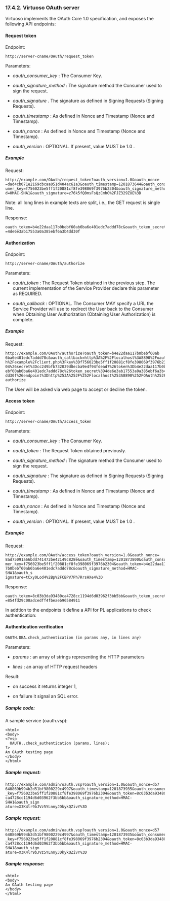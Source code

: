 <div id="voauthserver" class="section">

<div class="titlepage">

<div>

<div>

### 17.4.2. Virtuoso OAuth server

</div>

</div>

</div>

Virtuoso implements the OAuth Core 1.0 specification, and exposes the
following API endpoints:

<div id="voauthserverreqtok" class="section">

<div class="titlepage">

<div>

<div>

#### Request token

</div>

</div>

</div>

Endpoint:

``` programlisting
http://server-cname/OAuth/request_token
```

Parameters:

<div class="itemizedlist">

- <span class="emphasis">*oauth_consumer_key* </span> : The Consumer
  Key.

- <span class="emphasis">*oauth_signature_method* </span> : The
  signature method the Consumer used to sign the request.

- <span class="emphasis">*oauth_signature* </span> . The signature as
  defined in Signing Requests (Signing Requests).

- <span class="emphasis">*oauth_timestamp* </span> : As defined in Nonce
  and Timestamp (Nonce and Timestamp).

- <span class="emphasis">*oauth_nonce* </span> : As defined in Nonce and
  Timestamp (Nonce and Timestamp).

- <span class="emphasis">*oauth_version* </span> : OPTIONAL. If present,
  value MUST be 1.0 .

</div>

<div id="voauthserverreqtokexample" class="section">

<div class="titlepage">

<div>

<div>

##### Example

</div>

</div>

</div>

Request:

``` programlisting
http://example.com/OAuth/request_token?oauth_version=1.0&oauth_nonce
=dad4cb071e2169cbcaa051d404ac61a3&oauth_timestamp=1201873644&oauth_cons
umer_key=f756023be5ff1f20881cf8fe398069f3976b2304&oauth_signature_metho
d=HMAC-SHA1&oauth_signature=z76k5fQ0msFsQzCmhO%2FJZ329ZUE%3D
```

Note: all long lines in example texts are split, i.e., the GET request
is single line.

Response:

``` programlisting
oauth_token=b4e22daa117b0bebf60ab6ba6e401edc7addd78c&oauth_token_secret
=4de6e3ab17553a0a385ebf6a3b4dd30f
```

</div>

</div>

<div id="voauthserverauth" class="section">

<div class="titlepage">

<div>

<div>

#### Authorization

</div>

</div>

</div>

Endpoint:

``` programlisting
http://server-cname/OAuth/authorize
```

Parameters:

<div class="itemizedlist">

- <span class="emphasis">*oauth_token* </span> : The Request Token
  obtained in the previous step. The current implementation of the
  Service Provider declare this parameter as REQUIRED.

- <span class="emphasis">*oauth_callback*</span> : OPTIONAL. The
  Consumer MAY specify a URL the Service Provider will use to redirect
  the User back to the Consumer when Obtaining User Authorization
  (Obtaining User Authorization) is complete.

</div>

<div id="voauthserverauthexample" class="section">

<div class="titlepage">

<div>

<div>

##### Example

</div>

</div>

</div>

Request:

``` programlisting
http://example.com/OAuth/authorize?oauth_token=b4e22daa117b0bebf60ab
6ba6e401edc7addd78c&oauth_callback=http%3A%2F%2Flocalhost%3A8890%2Foaut
h%2Fexample%2Fclient.php%3Fkey%3Df756023be5ff1f20881cf8fe398069f3976b23
04%26secret%3Dcc249bfb732039d8ecba9e4f94fdead7%26token%3Db4e22daa117b0b
ebf60ab6ba6e401edc7addd78c%26token_secret%3D4de6e3ab17553a0a385ebf6a3b4
dd30f%26endpoint%3Dhttp%253A%252F%252Flocalhost%253A8890%252FOAuth%252F
authorize
```

The User will be asked via web page to accept or decline the token.

</div>

</div>

<div id="voauthserveract" class="section">

<div class="titlepage">

<div>

<div>

#### Access token

</div>

</div>

</div>

Endpoint:

``` programlisting
http://server-cname/OAuth/access_token
```

Parameters:

<div class="itemizedlist">

- <span class="emphasis">*oauth_consumer_key* </span> : The Consumer
  Key.

- <span class="emphasis">*oauth_token* </span> : The Request Token
  obtained previously.

- <span class="emphasis">*oauth_signature_method* </span> : The
  signature method the Consumer used to sign the request.

- <span class="emphasis">*oauth_signature*</span> : The signature as
  defined in Signing Requests (Signing Requests).

- <span class="emphasis">*oauth_timestamp* </span> : As defined in Nonce
  and Timestamp (Nonce and Timestamp).

- <span class="emphasis">*oauth_nonce* </span> : As defined in Nonce and
  Timestamp (Nonce and Timestamp).

- <span class="emphasis">*oauth_version* </span> : OPTIONAL. If present,
  value MUST be 1.0 .

</div>

<div id="voauthserveractexample" class="section">

<div class="titlepage">

<div>

<div>

##### Example

</div>

</div>

</div>

Request:

``` programlisting
http://example.com/OAuth/access_token?oauth_version=1.0&oauth_nonce=
8ad75091a66bdd741472be42149c828e&oauth_timestamp=1201873800&oauth_consu
mer_key=f756023be5ff1f20881cf8fe398069f3976b2304&oauth_token=b4e22daa11
7b0bebf60ab6ba6e401edc7addd78c&oauth_signature_method=HMAC-SHA1&oauth_s
ignature=tCxy0Lod4%2Bp%2FCBPV7Ph7RrsHXe4%3D
```

Response:

``` programlisting
oauth_token=8c03b3da93480ca4728cc1194d6d03962f3bb5bb&oauth_token_secret
=854fd29c00adcedff4fbeaeb96584911
```

In addtion to the endpoints it define a API for PL applications to check
authentication:

</div>

</div>

<div id="voauthserverav" class="section">

<div class="titlepage">

<div>

<div>

#### Authentication verification

</div>

</div>

</div>

``` programlisting
OAUTH.DBA.check_authentication (in params any, in lines any)
```

Parameters:

<div class="itemizedlist">

- <span class="emphasis">*params* </span> : an array of strings
  representing the HTTP parameters

- <span class="emphasis">*lines* </span> : an array of HTTP request
  headers

</div>

Result:

<div class="itemizedlist">

- on success it returns integer 1,

- on failure it signal an SQL error.

</div>

<div id="voauthserveravsc" class="section">

<div class="titlepage">

<div>

<div>

##### Sample code:

</div>

</div>

</div>

A sample service (oauth.vsp):

``` programlisting
<html>
<body>
<?vsp
  OAUTH..check_authentication (params, lines);
?>
An OAuth testing page
</body>
</html>
```

</div>

<div id="voauthserveravsr" class="section">

<div class="titlepage">

<div>

<div>

##### Sample request:

</div>

</div>

</div>

``` programlisting
http://example.com/admin/oauth.vsp?oauth_version=1.0&oauth_nonce=d57
640869b994b2d51bf9800229c4997&oauth_timestamp=1201873935&oauth_consumer
_key=f756023be5ff1f20881cf8fe398069f3976b2304&oauth_token=8c03b3da93480
ca4728cc1194d6d03962f3bb5bb&oauth_signature_method=HMAC-SHA1&oauth_sign
ature=X3K4lr9bJVz5YLnnyJDkykQZivY%3D
```

</div>

<div id="voauthserveravsr_01" class="section">

<div class="titlepage">

<div>

<div>

##### Sample request:

</div>

</div>

</div>

``` programlisting
http://example.com/admin/oauth.vsp?oauth_version=1.0&oauth_nonce=d57
640869b994b2d51bf9800229c4997&oauth_timestamp=1201873935&oauth_consumer
_key=f756023be5ff1f20881cf8fe398069f3976b2304&oauth_token=8c03b3da93480
ca4728cc1194d6d03962f3bb5bb&oauth_signature_method=HMAC-SHA1&oauth_sign
ature=X3K4lr9bJVz5YLnnyJDkykQZivY%3D
```

</div>

<div id="voauthserveravsr_02" class="section">

<div class="titlepage">

<div>

<div>

##### Sample response:

</div>

</div>

</div>

``` programlisting
<html>
<body>
An OAuth testing page
</body>
</html>
```

</div>

</div>

</div>
